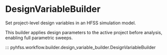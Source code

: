 # DesignVariableBuilder

Set project-level design variables in an HFSS simulation model.

This builder applies design parameters to the active project before analysis,
enabling full parametric sweeps.

::: pyhfss.workflow.builder.design_variable_builder.DesignVariableBuilder